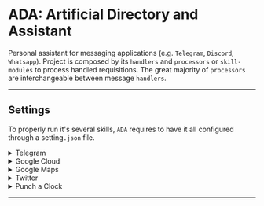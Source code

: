 # ADA: Artificial Directory and Assistant

Personal assistant for messaging applications (e.g. `Telegram`, 
`Discord`, `Whatsapp`). Project is composed by its `handlers` and 
`processors` or `skill-modules` to process handled requisitions. 
The great majority of `processors` are interchangeable between 
message `handlers`.

------------------------------

## Settings

To properly run it's several skills, ``ADA`` requires to have it 
all configured through a setting``.json`` file.

<details><summary>Telegram</summary>

````json
{
  "token": "541233:A12JASBN12JASIJDW12321KN"
}
````
</details>

<details><summary>Google Cloud</summary>

````json
{
  "type": "service_account",
  "project_id": "sdnasjdn923",
  "private_key_id": "2193undasidhuh1287ebdu2he2e",
  "private_key": "-----BEGIN PRIVATE KEY-----\n",
  "client_email": "wawaweewa@wawaweewa-545459.iam.gserviceaccount.com",
  "client_id": "65649498411548484",
  "auth_uri": "https://accounts.google.com/o/oauth2/auth",
  "token_uri": "https://oauth2.googleapis.com/token",
  "auth_provider_x509_cert_url": "https://www.googleapis.com/oauth2/v1/certs",
  "client_x509_cert_url": "https://www.googleapis.com/robot/"
}
````

</details>

<details><summary>Google Maps</summary>

````json
{
  "api_key": "AIzaSyDx2RCq2og6zp5aYbnProvMjCWletM03B0"
}
````
</details>

<details><summary>Twitter</summary>

````json
{
  "consumer": {
    "consumer_key": "n2133n21j3nj12ndnasjnd",
    "consumer_secret": "3u21h3unbdsajndsajnd821n2jndcawsdwd21e12"
  },
  "application": {
    "key": "knduh12873bd217ge721db217eg271d217ge81db218",
    "secret": "d12b217gd821gdu2b128ge8gdu9128dy"
  }
}
````
</details>

<details><summary>Punch a Clock</summary>

````json
{
  "cpf": "64454554845",
  "token": "948484545488454554"
}
````

</details>

---------------
